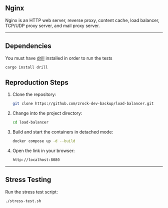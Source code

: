 ## Nginx

Nginx is an HTTP web server, reverse proxy, content cache, load balancer, TCP/UDP proxy server, and mail proxy server.

---

## Dependencies 
You must have [drill](https://github.com/fcsonline/drill) installed in order to run the tests

```
cargo install drill
```

## Reproduction Steps

1. Clone the repository:
   ```bash
   git clone https://github.com/zrock-dev-backup/load-balancer.git
   ```

2. Change into the project directory:
   ```bash
   cd load-balancer
   ```

3. Build and start the containers in detached mode:
   ```bash
   docker compose up -d --build
   ```

4. Open the link in your browser:
   ```
   http://localhost:8080
   ```

---

## Stress Testing

Run the stress test script:
```bash
./stress-test.sh
```
